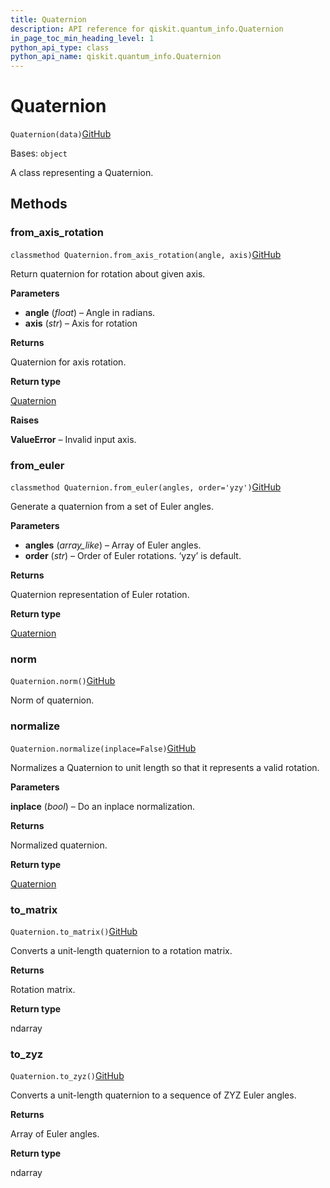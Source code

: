 ```yaml
---
title: Quaternion
description: API reference for qiskit.quantum_info.Quaternion
in_page_toc_min_heading_level: 1
python_api_type: class
python_api_name: qiskit.quantum_info.Quaternion
---
```


# Quaternion

<span id="qiskit.quantum_info.Quaternion" />

`Quaternion(data)`[GitHub](https://github.com/qiskit/qiskit/tree/stable/0.40/qiskit/quantum_info/synthesis/quaternion.py "view source code")

Bases: `object`

A class representing a Quaternion.

## Methods

### from\_axis\_rotation

<span id="qiskit.quantum_info.Quaternion.from_axis_rotation" />

`classmethod Quaternion.from_axis_rotation(angle, axis)`[GitHub](https://github.com/qiskit/qiskit/tree/stable/0.40/qiskit/quantum_info/synthesis/quaternion.py "view source code")

Return quaternion for rotation about given axis.

**Parameters**

*   **angle** (*float*) – Angle in radians.
*   **axis** (*str*) – Axis for rotation

**Returns**

Quaternion for axis rotation.

**Return type**

[Quaternion](qiskit.quantum_info.Quaternion "qiskit.quantum_info.Quaternion")

**Raises**

**ValueError** – Invalid input axis.

### from\_euler

<span id="qiskit.quantum_info.Quaternion.from_euler" />

`classmethod Quaternion.from_euler(angles, order='yzy')`[GitHub](https://github.com/qiskit/qiskit/tree/stable/0.40/qiskit/quantum_info/synthesis/quaternion.py "view source code")

Generate a quaternion from a set of Euler angles.

**Parameters**

*   **angles** (*array\_like*) – Array of Euler angles.
*   **order** (*str*) – Order of Euler rotations. ‘yzy’ is default.

**Returns**

Quaternion representation of Euler rotation.

**Return type**

[Quaternion](qiskit.quantum_info.Quaternion "qiskit.quantum_info.Quaternion")

### norm

<span id="qiskit.quantum_info.Quaternion.norm" />

`Quaternion.norm()`[GitHub](https://github.com/qiskit/qiskit/tree/stable/0.40/qiskit/quantum_info/synthesis/quaternion.py "view source code")

Norm of quaternion.

### normalize

<span id="qiskit.quantum_info.Quaternion.normalize" />

`Quaternion.normalize(inplace=False)`[GitHub](https://github.com/qiskit/qiskit/tree/stable/0.40/qiskit/quantum_info/synthesis/quaternion.py "view source code")

Normalizes a Quaternion to unit length so that it represents a valid rotation.

**Parameters**

**inplace** (*bool*) – Do an inplace normalization.

**Returns**

Normalized quaternion.

**Return type**

[Quaternion](qiskit.quantum_info.Quaternion "qiskit.quantum_info.Quaternion")

### to\_matrix

<span id="qiskit.quantum_info.Quaternion.to_matrix" />

`Quaternion.to_matrix()`[GitHub](https://github.com/qiskit/qiskit/tree/stable/0.40/qiskit/quantum_info/synthesis/quaternion.py "view source code")

Converts a unit-length quaternion to a rotation matrix.

**Returns**

Rotation matrix.

**Return type**

ndarray

### to\_zyz

<span id="qiskit.quantum_info.Quaternion.to_zyz" />

`Quaternion.to_zyz()`[GitHub](https://github.com/qiskit/qiskit/tree/stable/0.40/qiskit/quantum_info/synthesis/quaternion.py "view source code")

Converts a unit-length quaternion to a sequence of ZYZ Euler angles.

**Returns**

Array of Euler angles.

**Return type**

ndarray

